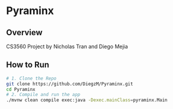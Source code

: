 # Pyraminx
## Overview
CS3560 Project by Nicholas Tran and Diego Mejia

## How to Run
```bash
# 1. Clone the Repo
git clone https://github.com/DiegzM/Pyraminx.git
cd Pyraminx
# 2. Compile and run the app
./mvnw clean compile exec:java -Dexec.mainClass=pyraminx.Main
```